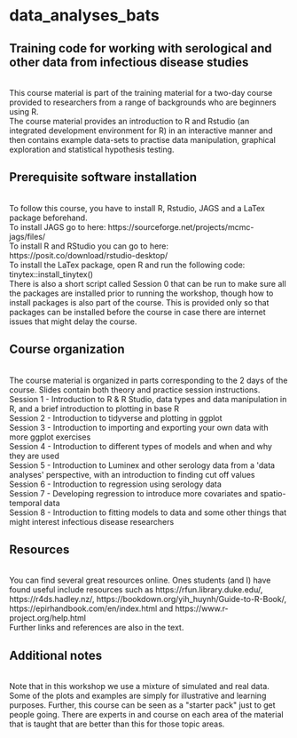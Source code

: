 # data_analyses_bats

## Training code for working with serological and other data from infectious disease studies
<br>
This course material is part of the training material for a two-day course provided to researchers from a range of backgrounds who are beginners using R.
<br>
The course material provides an introduction to R and Rstudio (an integrated development environment for R) in an interactive manner and then contains example data-sets to practise data manipulation, graphical exploration and statistical hypothesis testing.
<br>

## Prerequisite software installation
<br>
To follow this course, you have to install R, Rstudio, JAGS and a LaTex package beforehand.
<br>
To install JAGS go to here: https://sourceforge.net/projects/mcmc-jags/files/
<br>
To install R and RStudio you can go to here: https://posit.co/download/rstudio-desktop/
<br>
To install the LaTex package, open R and run the following code: tinytex::install_tinytex()
<br>
There is also a short script called Session 0 that can be run to make sure all the packages are installed prior to running the workshop, though how to install packages is also part of the course. This is provided only so that packages can be installed before the course in case there are internet issues that might delay the course.

## Course organization
<br>
The course material is organized in parts corresponding to the 2 days of the course. Slides contain both theory and practice session instructions. 
<br>
Session 1 - Introduction to R & R Studio, data types and data manipulation in R, and a brief introduction to plotting in base R<br>
Session 2 - Introduction to tidyverse and plotting in ggplot<br>
Session 3 - Introduction to importing and exporting your own data with more ggplot exercises<br>
Session 4 - Introduction to different types of models and when and why they are used<br>
Session 5 - Introduction to Luminex and other serology data from a 'data analyses' perspective, with an introduction to finding cut off values<br>
Session 6 - Introduction to regression using serology data<br>
Session 7 - Developing regression to introduce more covariates and spatio-temporal data<br>
Session 8 - Introduction to fitting models to data and some other things that might interest infectious disease researchers<br>

## Resources
<br>
You can find several great resources online. Ones students (and I) have found useful include resources such as https://rfun.library.duke.edu/, https://r4ds.hadley.nz/, https://bookdown.org/yih_huynh/Guide-to-R-Book/, https://epirhandbook.com/en/index.html and https://www.r-project.org/help.html 
<br>
Further links and references are also in the text.

## Additional notes
<br>
Note that in this workshop we use a mixture of simulated and real data. Some of the plots and examples are simply for illustrative and learning purposes. Further, this course can be seen as a "starter pack" just to get people going. There are experts in and course on each area of the material that is taught that are better than this for those topic areas.
